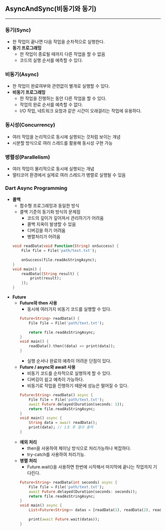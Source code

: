 ## AsyncAndSync(비동기와 동기)
---
### 동기(Sync)
- 한 작업이 끝나면 다음 작업을 순차적으로 실행한다.
- **동기 프로그래밍**
	- 한 작업이 종료될 때까지 다른 작업을 할 수 없음
	- 코드의 실행 순서를 예측할 수 있다.
### 비동기(Async)
- 한 작업이 완료여부와 관련없이 별개로 실행할 수 있다.
- **비동기 프로그래밍**
	- 한 작업을 진행하는 동안 다른 작업을 할 수 있다.
	- 작업의 완료 순서를 예측할 수 없다.
	- I/O 작업, 네트워크 요청과 같은 시간이 오래걸리는 작업에 유용하다.

### 동시성(Concurrency)
- 여러 작업을 논리적으로 동시에 실행되는 것처럼 보이는 개념
- 시분할 방식으로 여러 스레드를 활용해 동시성 구현 가능
### 병렬성(Parallelism)
- 여러 작업이 물리적으로 동시에 실행되는 개념
- 멀티코어 환경에서 실제로 여러 스레드가 병렬로 실행될 수 있음
### Dart Async Programming
- **콜백**
	- 함수형 프로그래밍과 동일한 방식
	- 콜백 기준의 동기화 방식의 문제점
		- 코드의 깊이가 깊어져서 관리하기가 어려움
		- 콜백 지옥이 발생할 수 있음
		- 디버깅을 하기 어려움
		- 병렬처리가 어려움
	```dart
	void readData(void Function(String) onSuccess) {
		File file = File('path/text.txt');
		
		onSuccess(file.readAsStringAsync);
	}
	void main() {
		readData((String result) {
			print(result);
		});
	}
	```
- **Future**
	- **Future와 then 사용**
		- 동시에 여러가지 비동기 코드를 실행할 수 있다.
		```dart
		Future<String> readData() {
			File file = File('path/text.txt');
			
			return file.readAsStringAsync;
		}
		void main() {
			readData().then((data) => print(data));
		}
		```
		- 실행 순서나 완료의 예측이 어려운 단점이 있다.
	- **Future / async와 await 사용**
		- 비동기 코드를 순차적으로 실행하게 할 수 있다.
		- 디버깅이 쉽고 예측이 가능하다.
		- 비동기로 작업을 진행하기 때문에 성능은 떨어질 수 있다.
		```dart
		Future<String> readData() async {
			File file = File('path/text.txt');
			await Future.delayed(Duration(seconds: 1));
			return file.readAsStringAsync;
		}
		void main() async {
			String data = await readData();
			print(data); // 1초 후 결과 출력
		}
		```
	- **예외 처리**
		- then을 사용하여 체이닝 방식으로 처리가능하나 복잡하다.
		- try-catch를 사용하여 처리가능.
	- **병렬 처리**
		- Future.wait()을 사용하면 한번에 시작해서 마지막에 끝나는 작업까지 기다린다.
		```dart
		Future<String> readData(int seconds) async {
			File file = File('path/text.txt');
			await Future.delayed(Duration(seconds: seconds));
			return file.readAsStringAsync;
		}
		void main() async {
			List<Future<String>> datas = [readData(1), readData(2), readData(3)];
			
			print(await Future.wait(datas));
		}
		```